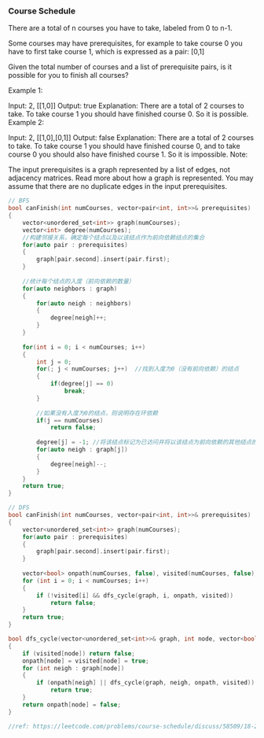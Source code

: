 ### Course Schedule
There are a total of n courses you have to take, labeled from 0 to n-1.

Some courses may have prerequisites, for example to take course 0 you have to first take course 1, which is expressed as a pair: [0,1]

Given the total number of courses and a list of prerequisite pairs, is it possible for you to finish all courses?

Example 1:

Input: 2, [[1,0]] 
Output: true
Explanation: There are a total of 2 courses to take. 
             To take course 1 you should have finished course 0. So it is possible.
Example 2:

Input: 2, [[1,0],[0,1]]
Output: false
Explanation: There are a total of 2 courses to take. 
             To take course 1 you should have finished course 0, and to take course 0 you should
             also have finished course 1. So it is impossible.
Note:

The input prerequisites is a graph represented by a list of edges, not adjacency matrices. Read more about how a graph is represented.
You may assume that there are no duplicate edges in the input prerequisites.

```cpp
// BFS
bool canFinish(int numCourses, vector<pair<int, int>>& prerequisites) 
{
    vector<unordered_set<int>> graph(numCourses);
    vector<int> degree(numCourses);
    //构建邻接关系，确定每个结点以及以该结点作为前向依赖结点的集合
    for(auto pair : prerequisites)
    {
        graph[pair.second].insert(pair.first);
    }
    
    //统计每个结点的入度（前向依赖的数量）
    for(auto neighbors : graph)
    {
        for(auto neigh : neighbors)
        {
            degree[neigh]++;
        }
    }
    
    for(int i = 0; i < numCourses; i++)
    {
        int j = 0;
        for(; j < numCourses; j++)  //找到入度为0（没有前向依赖）的结点
        {
            if(degree[j] == 0)  
                break;
        }
        
        //如果没有入度为0的结点，则说明存在环依赖
        if(j == numCourses)
            return false;
        
        degree[j] = -1; //将该结点标记为已访问并将以该结点为前向依赖的其他结点的入度减1
        for(auto neigh : graph[j])  
        {
            degree[neigh]--;
        }
    }
    return true;
}

// DFS
bool canFinish(int numCourses, vector<pair<int, int>>& prerequisites) 
{
    vector<unordered_set<int>> graph(numCourses);
    for(auto pair : prerequisites)
    {
        graph[pair.second].insert(pair.first);
    }
    
    vector<bool> onpath(numCourses, false), visited(numCourses, false);
    for (int i = 0; i < numCourses; i++)
    {
        if (!visited[i] && dfs_cycle(graph, i, onpath, visited))
            return false;
    }
    return true;
}

bool dfs_cycle(vector<unordered_set<int>>& graph, int node, vector<bool>& onpath, vector<bool>& visited) 
{
    if (visited[node]) return false;
    onpath[node] = visited[node] = true; 
    for (int neigh : graph[node])
    {    
        if (onpath[neigh] || dfs_cycle(graph, neigh, onpath, visited))
            return true;
    }
    return onpath[node] = false;
}

//ref: https://leetcode.com/problems/course-schedule/discuss/58509/18-22-lines-C%2B%2B-BFSDFS-Solutions
```